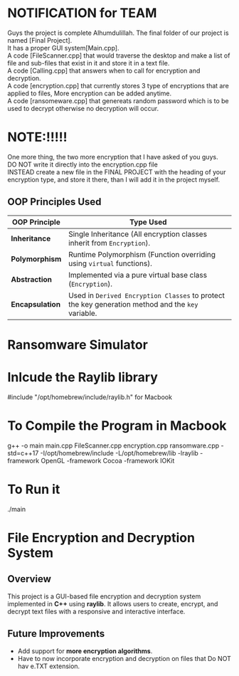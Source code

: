 # NOTIFICATION for TEAM
Guys the project is complete Alhumdulillah. The final folder of our project is named [Final Project].<br>
It has a proper GUI system[Main.cpp].<br>
A code [FileScanner.cpp] that would traverse the desktop and make a list of file and sub-files that exist in it and store it in a text file.<br>
A code [Calling.cpp] that answers when to call for encryption and decryption.<br>
A code [encryption.cpp] that currently stores 3 type of encryptions that are applied to files, More encryption can be added anytime.<br>
A code [ransomeware.cpp] that genereats random password which is to be used to decrypt otherwise no decryption will occur.

# NOTE:!!!!!
One more thing, the two more encryption that I have asked of you guys. <br>
DO NOT write it directly into the encryption.cpp file <br>
INSTEAD create a new file in the FINAL PROJECT with the heading of your encryption type, and store it there, than I will add it in the project myself.

## OOP Principles Used

| OOP Principle   | Type Used |
|----------------|-----------|
| **Inheritance** | Single Inheritance (All encryption classes inherit from `Encryption`). |
| **Polymorphism** | Runtime Polymorphism (Function overriding using `virtual` functions). |
| **Abstraction** | Implemented via a pure virtual base class (`Encryption`). |
| **Encapsulation** | Used in `Derived Encryption Classes` to protect the key generation method and the `key` variable. |


# Ransomware Simulator

# Inlcude the Raylib library
#include "/opt/homebrew/include/raylib.h"  for Macbook

# To Compile the Program in Macbook
g++ -o main main.cpp FileScanner.cpp encryption.cpp ransomware.cpp -std=c++17 -I/opt/homebrew/include -L/opt/homebrew/lib -lraylib -framework OpenGL -framework Cocoa -framework IOKit

#  To Run it
./main

# File Encryption and Decryption System

## Overview
This project is a GUI-based file encryption and decryption system implemented in **C++** using **raylib**. It allows users to create, encrypt, and decrypt text files with a responsive and interactive interface.

## Future Improvements
- Add support for **more encryption algorithms**.
- Have to now incorporate encryption and decryption on files that Do NOT hav e.TXT extension.
